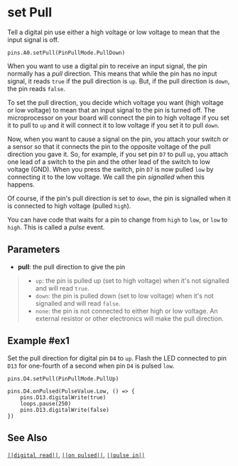 # set Pull

Tell a digital pin use either a high voltage or low voltage to mean that the input signal is off.

```sig
pins.A0.setPull(PinPullMode.PullDown)
```

When you want to use a digital pin to receive an input signal, the pin normally has
a _pull_ direction. This means that while the pin has no input signal, it reads `true` if
the pull direction is `up`. But, if the pull direction is `down`, the pin reads `false`.

To set the pull direction, you decide which voltage you want (high voltage or low voltage) to mean
that an input signal to the pin is turned off. The microprocessor on your board will connect the pin to high
voltage if you set it to pull to `up` and it will connect it to low voltage if you set it to pull `down`.

Now, when you want to cause a signal on the pin, you attach your switch or a sensor so that it
connects the pin to the opposite voltage of the pull direction you gave it. So, for example,
if you set pin `D7` to pull `up`, you attach one lead of a switch to the pin and the other
lead of the switch to low voltage (GND). When you press the switch, pin `D7` is now pulled `low`
by connecting it to the low voltage. We call the pin _signalled_ when this happens.

Of course, if the pin's pull direction is set to `down`, the pin is signalled when it is connected
to high voltage (pulled `high`).

You can have code that waits for a pin to change from `high` to `low`, or `low` to `high`. This is
called a _pulse_ event.

## Parameters

*  **pull**: the pull direction to give the pin
> * `up`: the pin is pulled up (set to high voltage) when it's not signalled and will read `true`.
> * `down`: the pin is pulled down (set to low voltage) when it's not signalled and will read `false`.
> * `none`: the pin is not connected to either high or low voltage. An external resistor or other
electronics will make the pull direction.

## Example #ex1

Set the pull direction for digital pin `D4` to `up`. Flash the LED connected to pin `D13` for
one-fourth of a second when pin `D4` is pulsed `low`.

```blocks
pins.D4.setPull(PinPullMode.PullUp)

pins.D4.onPulsed(PulseValue.Low, () => {
    pins.D13.digitalWrite(true)
    loops.pause(250)
    pins.D13.digitalWrite(false)
})
```

## See Also

[``||digital read||``](/reference/pins/digital-read),
[``||on pulsed||``](/reference/pins/on-pulsed),
[``||pulse in||``](/reference/pins/pulse-in)